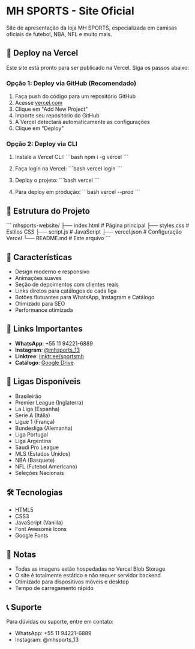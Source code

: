 # MH SPORTS - Site Oficial

Site de apresentação da loja MH SPORTS, especializada em camisas oficiais de futebol, NBA, NFL e muito mais.

## 🚀 Deploy na Vercel

Este site está pronto para ser publicado na Vercel. Siga os passos abaixo:

### Opção 1: Deploy via GitHub (Recomendado)

1. Faça push do código para um repositório GitHub
2. Acesse [vercel.com](https://vercel.com)
3. Clique em "Add New Project"
4. Importe seu repositório do GitHub
5. A Vercel detectará automaticamente as configurações
6. Clique em "Deploy"

### Opção 2: Deploy via CLI

1. Instale a Vercel CLI:
\`\`\`bash
npm i -g vercel
\`\`\`

2. Faça login na Vercel:
\`\`\`bash
vercel login
\`\`\`

3. Deploy o projeto:
\`\`\`bash
vercel
\`\`\`

4. Para deploy em produção:
\`\`\`bash
vercel --prod
\`\`\`

## 📁 Estrutura do Projeto

\`\`\`
mhsports-website/
├── index.html          # Página principal
├── styles.css          # Estilos CSS
├── script.js           # JavaScript
├── vercel.json         # Configuração Vercel
└── README.md           # Este arquivo
\`\`\`

## 🎨 Características

- Design moderno e responsivo
- Animações suaves
- Seção de depoimentos com clientes reais
- Links diretos para catálogos de cada liga
- Botões flutuantes para WhatsApp, Instagram e Catálogo
- Otimizado para SEO
- Performance otimizada

## 🔗 Links Importantes

- **WhatsApp**: +55 11 94221-6889
- **Instagram**: [@mhsports_13](https://www.instagram.com/mhsports_13/)
- **Linktree**: [linktr.ee/sportsmh](https://linktr.ee/sportsmh)
- **Catálogo**: [Google Drive](https://drive.google.com/drive/folders/1PxgZqYPBMGX9GLiSr4AI7FNV0oj4q4DZ)

## 📱 Ligas Disponíveis

- Brasileirão
- Premier League (Inglaterra)
- La Liga (Espanha)
- Serie A (Itália)
- Ligue 1 (França)
- Bundesliga (Alemanha)
- Liga Portugal
- Liga Argentina
- Saudi Pro League
- MLS (Estados Unidos)
- NBA (Basquete)
- NFL (Futebol Americano)
- Seleções Nacionais

## 🛠️ Tecnologias

- HTML5
- CSS3
- JavaScript (Vanilla)
- Font Awesome Icons
- Google Fonts

## 📝 Notas

- Todas as imagens estão hospedadas no Vercel Blob Storage
- O site é totalmente estático e não requer servidor backend
- Otimizado para dispositivos móveis e desktop
- Tempo de carregamento rápido

## 📞 Suporte

Para dúvidas ou suporte, entre em contato:
- WhatsApp: +55 11 94221-6889
- Instagram: @mhsports_13
